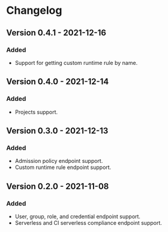 # Changelog

## Version 0.4.1 - 2021-12-16
### Added
- Support for getting custom runtime rule by name.

## Version 0.4.0 - 2021-12-14
### Added
- Projects support.

## Version 0.3.0 - 2021-12-13
### Added
- Admission policy endpoint support.
- Custom runtime rule endpoint support.

## Version 0.2.0 - 2021-11-08
### Added
- User, group, role, and credential endpoint support.
- Serverless and CI serverless compliance endpoint support.
